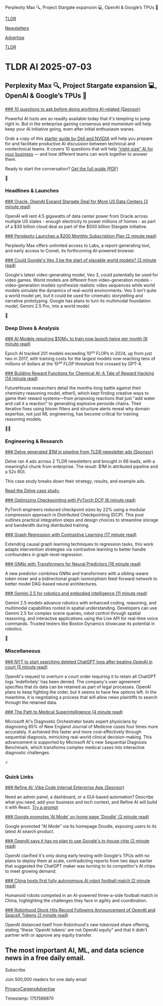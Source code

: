 Perplexity Max 🔍, Project Stargate expansion 💻, OpenAI & Google’s TPUs 💾

[TLDR](/)

[Newsletters](/newsletters)

[Advertise](https://advertise.tldr.tech/)

[TLDR](/)

# TLDR AI 2025-07-03

## Perplexity Max 🔍, Project Stargate expansion 💻, OpenAI & Google’s TPUs 💾

### 

[### 10 questions to ask before doing anything AI-related (Sponsor)](https://www.delltechnologies.com/asset/en-us/products/workstations/briefs-summaries/10-questions-to-kickstart-ai-initiatives-ebook.pdf)

Powerful AI tools are so readily available today that it's tempting to jump right in. But in the enterprise gaining consensus and momentum will help keep your AI initiative going, even after initial enthusiasm wanes.

Grab a copy of this [starter guide by Dell and NVIDIA](https://www.delltechnologies.com/asset/en-us/products/workstations/briefs-summaries/10-questions-to-kickstart-ai-initiatives-ebook.pdf) will help you prepare for and facilitate productive AI discussion between technical and nontechnical teams. It covers 10 questions that will help [“right-size” AI for your business](https://www.delltechnologies.com/asset/en-us/products/workstations/briefs-summaries/10-questions-to-kickstart-ai-initiatives-ebook.pdf) — and how different teams can work together to answer them.

Ready to start the conversation? [Get the full guide (PDF)](https://www.delltechnologies.com/asset/en-us/products/workstations/briefs-summaries/10-questions-to-kickstart-ai-initiatives-ebook.pdf)

🚀

### Headlines & Launches

[### Oracle, OpenAI Expand Stargate Deal for More US Data Centers (3 minute read)](https://finance.yahoo.com/news/oracle-openai-expand-stargate-deal-190740406.html?utm_source=tldrai)

OpenAI will rent 4.5 gigawatts of data center power from Oracle across multiple US states - enough electricity to power millions of homes - as part of a $30 billion cloud deal as part of the $500 billion Stargate initiative.

[### Perplexity Launches a $200 Monthly Subscription Plan (2 minute read)](https://www.perplexity.ai/hub/blog/introducing-perplexity-max?utm_source=tldrai)

Perplexity Max offers unlimited access to Labs, a report-generating tool, and early access to Comet, its forthcoming AI-powered browser.

[### Could Google's Veo 3 be the start of playable world models? (3 minute read)](https://techcrunch.com/2025/07/02/could-googles-veo-3-be-the-start-of-playable-world-models/?utm_source=tldrai)

Google's latest video-generating model, Veo 3, could potentially be used for video games. World models are different from video-generation models - video-generation models synthesize realistic video sequences while world models simulate the dynamics of real-world environments. Veo 3 isn't quite a world model yet, but it could be used for cinematic storytelling and narrative prototyping. Google has plans to turn its multimodal foundation model, Gemini 2.5 Pro, into a world model.

🧠

### Deep Dives & Analysis

[### AI Models requiring $10M+ to train now launch twice per month (6 minute read)](https://epoch.ai/data/large-scale-ai-models?utm_source=tldrai)

Epoch AI tracked 201 models exceeding 10²³ FLOPs in 2024, up from just two in 2017, with training costs for the largest models now reaching tens of millions of dollars at the 10²⁵ FLOP threshold first crossed by GPT-4.

[### Building Reward Functions for Chemical AI: A Tale of Reward Hacking (14 minute read)](https://diffuse.one/p/m1-000?utm_source=tldrai)

FutureHouse researchers detail the months-long battle against their chemistry reasoning model, ether0, which kept finding creative ways to game their reward systems—from proposing reactions that just "add water and call it a reaction" to generating explosive peroxide chains. Their iterative fixes using bloom filters and structure alerts reveal why domain expertise, not just ML engineering, has become critical for training reasoning models.

👨‍💻

### Engineering & Research

[### Delve generated $1M in pipeline from TLDR newsletter ads (Sponsor)](https://advertise.tldr.tech/case-studies/delve-drives-1m-in-attributed-pipeline-52x-roi-through-tldr-ads/?utm_source=tldrai&amp;utm_medium=newsletter&amp;utm_campaign=secondary07032025)

Delve ran 4 ads across 2 TLDR newsletters and brought in 66 leads, with a meaningful chunk from enterprise. The result: $1M in attributed pipeline and a 52x ROI.

This case study breaks down their strategy, results, and example ads.

[Read the Delve case study.](https://advertise.tldr.tech/case-studies/delve-drives-1m-in-attributed-pipeline-52x-roi-through-tldr-ads/?utm_source=tldrai&utm_medium=newsletter&utm_campaign=secondary07032025)

[### Optimizing Checkpointing with PyTorch DCP (6 minute read)](https://pytorch.org/blog/reducing-storage-footprint-and-bandwidth-usage-for-distributed-checkpoints-with-pytorch-dcp/?utm_source=tldrai)

PyTorch engineers reduced checkpoint sizes by 22% using a modular compression approach in Distributed Checkpointing (DCP). This post outlines practical integration steps and design choices to streamline storage and bandwidth during distributed training.

[### Graph Regression with Contrastive Learning (17 minute read)](https://arxiv.org/abs/2507.00440?utm_source=tldrai)

Extending causal graph learning techniques to regression tasks, this work adapts intervention strategies via contrastive learning to better handle confounders in graph-level regression.

[### GNNs with Transformers for Neural Predictors (16 minute read)](https://arxiv.org/abs/2507.00880?utm_source=tldrai)

A new predictor combines GNNs and transformers with a sibling-aware token mixer and a bidirectional graph isomorphism feed-forward network to better model DAG-based neural architectures.

[### Gemini 2.5 for robotics and embodied intelligence (11 minute read)](https://developers.googleblog.com/en/gemini-25-for-robotics-and-embodied-intelligence/?utm_source=tldrai)

Gemini 2.5 models advance robotics with enhanced coding, reasoning, and multimodal capabilities rooted in spatial understanding. Developers can use Gemini 2.5 for complex scene queries, robot control through spatial reasoning, and interactive applications using the Live API for real-time voice commands. Trusted testers like Boston Dynamics showcase its potential in robotics.

🎁

### Miscellaneous

[### NYT to start searching deleted ChatGPT logs after beating OpenAI in court (5 minute read)](https://arstechnica.com/tech-policy/2025/07/nyt-to-start-searching-deleted-chatgpt-logs-after-beating-openai-in-court/?utm_source=tldrai)

OpenAI's request to overturn a court order requiring it to retain all ChatGPT logs 'indefinitely' has been denied. The company's user agreement specifies that its data can be retained as part of legal processes. OpenAI plans to keep fighting the order, but it seems to have few options left. In the meantime, it is negotiating a process that will allow news plaintiffs to search through the retained data.

[### The Path to Medical Superintelligence (4 minute read)](https://microsoft.ai/new/the-path-to-medical-superintelligence/?utm_source=tldrai)

Microsoft AI's Diagnostic Orchestrator beats expert physicians by diagnosing 85% of New England Journal of Medicine cases four times more accurately. It achieved this faster and more cost-effectively through sequential diagnosis, mimicking real-world clinical decision-making. This advancement is supported by Microsoft AI's new Sequential Diagnosis Benchmark, which transforms complex medical cases into interactive diagnostic challenges.

⚡️

### Quick Links

[### Refine AI: Vibe Code Internal Enterprise App (Sponsor)](https://s.refine.dev/wtAHt5I?utm_source=tldrai)

Need an admin panel, a dashboard, or a GUI-based automation? Describe what you need, add your business and tech context, and Refine AI will build it with React. [Try a prompt](https://s.refine.dev/wtAHt5I)

[### Google promotes ‘AI Mode' on home page 'Doodle' (2 minute read)](https://www.cnbc.com/2025/07/01/google-doodle-ai-mode.html?utm_source=tldrai)

Google promoted "AI Mode" via its homepage Doodle, exposing users to its latest AI search product.

[### OpenAI says it has no plan to use Google's in-house chip (2 minute read)](https://www.reuters.com/business/openai-says-it-has-no-plan-use-googles-in-house-chip-2025-06-30/?utm_source=tldrai)

OpenAI clarified it's only doing early testing with Google's TPUs with no plans to deploy them at scale, contradicting reports from two days earlier that suggested the ChatGPT maker was turning to its competitor's AI chips to meet growing demand.

[### China hosts first fully autonomous AI robot football match (2 minute read)](https://www.theguardian.com/technology/2025/jun/30/china-hosts-first-fully-autonomous-ai-robot-football-match?utm_source=tldrai)

Humanoid robots competed in an AI-powered three-a-side football match in China, highlighting the challenges they face in agility and coordination.

[### Robinhood Stock Hits Record Following Announcement of OpenAI and SpaceX Tokens (2 minute read)](https://www.cnbc.com/2025/06/30/robinhood-stock-openai-spacex-tokens.html?utm_source=tldrai)

OpenAI distanced itself from Robinhood's new tokenized share offering, stating "these 'OpenAI tokens' are not OpenAI equity" and that it didn't partner with or approve any equity transfer.

## The most important AI, ML, and data science news in a free daily email.

Subscribe

Join 500,000 readers for one daily email

[Privacy](/privacy)[Careers](https://jobs.ashbyhq.com/tldr.tech)[Advertise](/ai/advertise)

Timestamp: 1751588870